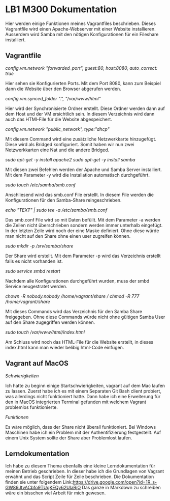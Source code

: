 # LB1 M300 Dokumentation

Hier werden einige Funktionen meines Vagrantfiles beschrieben. Dieses Vagrantfile wird einen Apache-Webserver mit einer Website installieren. Ausserdem wird Samba mit den nötigen Konfigurationen für ein Fileshare installiert.

## Vagrantfile
*config.vm.network "forwarded_port", guest:80, host:8080, auto_correct: true*


Hier sehen sie Konfigurierten Ports. Mit dem Port 8080, kann zum Beispiel dann die Website über den Browser abgerufen werden.

*config.vm.synced_folder ".", "/var/www/html"*


Hier wird der Synchronisierte Ordner erstellt. Diese Ordner werden dann auf dem Host und der VM ersichtlich sein. In diesem Verzeichnis wird dann auch das HTMl-File für die Website abgespeichert.

*config.vm.network "public_network", type:"dhcp"*


Mit diesem Command wird eine zusätzliche Netzwerkkarte hinzugefügt. Diese wird als Bridged konfiguriert. Somit haben wir nun zwei Netzwerkkarten eine Nat und die andere Bridged.

*sudo apt-get -y install apache2*
*sudo apt-get -y install samba*


Mit diesen zwei Befehlen werden der Apache und Samba Server installiert. Mit dem Parameter -y wird die Installation automatisch durchgeführt.

*sudo touch /etc/samba/smb.conf*


Anschliesend wird das smb.conf File erstellt. In diesem File werden die Konfigurationen für den Samba-Share reingeschrieben.

*echo "TEXT" | sudo tee -a /etc/samba/smb.conf*


Das smb.conf File wird so mit Daten befüllt. Mit dem Parameter -a werden die Zeilen nicht überschrieben sondern werden immer unterhalb eingefügt. In der letzten Zeile wird noch der eine Maske definiert. Ohne diese würde man nicht auf den Share ohne einen user zugreifen können.

*sudo mkdir -p /srv/samba/share*


Der Share wird erstellt. Mit dem Parameter -p wird das Verzeichnis erstellt falls es nicht vorhanden ist.

*sudo service smbd restart*


Nachdem alle Konfigurationen durchgeführt wurden, muss der smbd Service neugestratet werden.

*chown -R nobody.nobody /home/vagrant/share   /   chmod -R 777 /home/vagrant/share*


Mit dieses Commands wird das Verzeichnis für den Samba Share freigegeben. Ohne diese Commands würde nicht ohne gültigen Samba User auf den Share zugegriffen werden können.

*sudo touch /var/www/html/index.html*


Am Schluss wird noch das HTML-File für die Website erstellt, in dieses index.html kann man wieder belibig html-Code einfügen.

## Vagrant auf MacOS
*Schwierigkeiten*


Ich hatte zu beginn einige Startschwierigkeiten, vagrant auf dem Mac laufen zu lassen. Zuerst habe ich es mit einem Separaten Git Bash client probiert, was allerdings nicht funktioniert hatte. Dann habe ich eine Erweiterung für den in MacOS integrierten Terminal gefunden mit welchem Vagrant problemlos funktionierte. 

*Funktionen*


Es wäre möglich, dass der Share nicht überall funktioniert. Bei Windows Maschinen habe ich ein Problem mit der Authentifizierung festgestellt. Auf einem Unix System sollte der Share aber Problemlost laufen.

## Lerndokumentation

Ich habe zu diesem Thema ebenfalls eine kleine Lerndokumentation für meinen Betrieb geschrieben. In dieser habe ich die Grundlagen von Vagrant erwähnt und das Script Zeile für Zeile beschrieben. Die Dokumentation finden sie unter folgendem Link:https://drive.google.com/open?id=1R_s-GW89JtvACbfo9TUgKEQy62UlaRjO
Das ganze in Markdown zu schreiben wäre ein bisschen viel Arbeit für mich gewesen.

